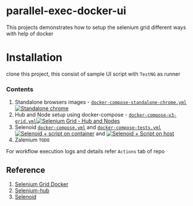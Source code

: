 # parallel-exec-docker-ui
This projects demonstrates how to setup the selenium grid different ways with help of docker


# Installation
clone this project, this consist of sample UI script with `TestNG` as runner

### Contents
1. Standalone browsers images - [`docker-compose-standalone-chrome.yml`](docker-compose-standalone-chrome.yml) [![Standalone chrome](https://github.com/thananauto/testng-selenoid-ui/actions/workflows/test_stanalone_chrome.yml/badge.svg)](https://github.com/thananauto/testng-selenoid-ui/actions/workflows/test_stanalone_chrome.yml)
2. Hub and Node setup using docker-compose - [`docker-compose-v3-grid.yml`](docker-compose-v3-grid.yml)[![Selenium Grid - Hub and Nodes](https://github.com/thananauto/testng-selenoid-ui/actions/workflows/test_hub_node.yml/badge.svg)](https://github.com/thananauto/testng-selenoid-ui/actions/workflows/test_hub_node.yml)
3. Selenoid  [`docker-compose.yml`](docker-compose.yml) and [`docker-compose-tests.yml`](docker-compose-tests.yml) [![Selenoid + script on container](https://github.com/thananauto/testng-selenoid-ui/actions/workflows/test_selenoid_Dockerfile.yml/badge.svg)](https://github.com/thananauto/testng-selenoid-ui/actions/workflows/test_selenoid_Dockerfile.yml) and [![Selenoid + Script on host](https://github.com/thananauto/testng-selenoid-ui/actions/workflows/test_selenoid.yml/badge.svg)](https://github.com/thananauto/testng-selenoid-ui/actions/workflows/test_selenoid.yml)
4. Zalenium `TODO`


For workflow execution logs and details refer `Actions` tab of repo

## Reference
1. [Selenium Grid Docker](https://github.com/SeleniumHQ/docker-selenium/blob/trunk/README.md)
2. [Selenium-hub](https://hub.docker.com/u/selenium)
3. [Selenoid](https://aerokube.com/selenoid/latest/)
